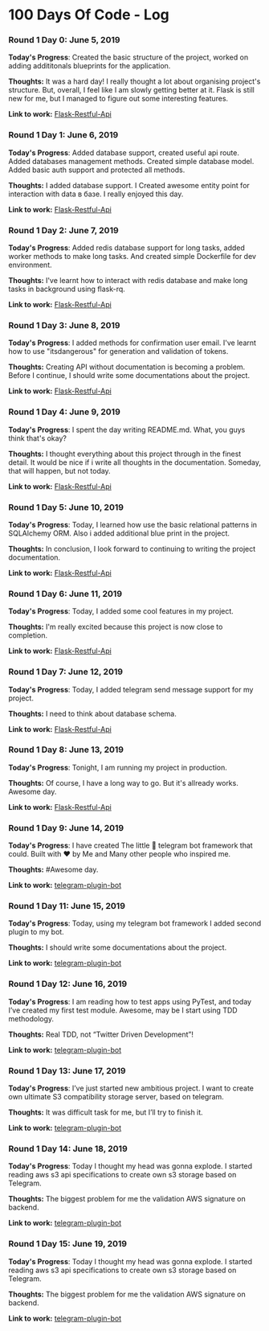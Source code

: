 # 100 Days Of Code - Log

### Round 1 Day 0: June 5, 2019

**Today's Progress**: Created the basic structure of the project, worked on adding addititonals blueprints for the application.

**Thoughts:** It was a hard day!  I really thought a lot about organising project's structure. But, overall, I feel like I am slowly getting better at it. Flask is still new for me, but I managed to figure out some interesting features.

**Link to work:** [Flask-Restful-Api](https://github.com/trssoff/flask-restful-api)

### Round 1 Day 1: June 6, 2019

**Today's Progress**: Added database support, created useful api route. Added databases management methods. Created simple database model. Added basic auth support and protected all methods.

**Thoughts:** I added database support. I Created awesome entity point for interaction with data в базе. I really enjoyed this day.

**Link to work:** [Flask-Restful-Api](https://github.com/trssoff/flask-restful-api)

### Round 1 Day 2: June 7, 2019

**Today's Progress**: Added redis database support for long tasks, added worker methods to make long tasks. And created simple Dockerfile for dev environment.

**Thoughts:** I've learnt how to interact with redis database and make  long tasks in background using flask-rq.

**Link to work:** [Flask-Restful-Api](https://github.com/trssoff/flask-restful-api)

### Round 1 Day 3: June 8, 2019

**Today's Progress**: I added methods for confirmation user email. I've learnt how to use "itsdangerous" for generation and validation of tokens.  

**Thoughts:** Creating API without documentation is becoming a problem. Before I continue, I should write some documentations about the project. 

**Link to work:** [Flask-Restful-Api](https://github.com/trssoff/flask-restful-api)

### Round 1 Day 4: June 9, 2019

**Today's Progress**: I spent the day writing README.md. What, you guys think that's okay?  

**Thoughts:** I thought everything about this project through in the finest detail. It would be nice if i write all thoughts in the documentation. Someday, that will happen, but not today. 

**Link to work:** [Flask-Restful-Api](https://github.com/trssoff/flask-restful-api)

### Round 1 Day 5: June 10, 2019

**Today's Progress**: Today, I learned how use the basic relational patterns in SQLAlchemy ORM. Also i added additional blue print in the project.  

**Thoughts:** In conclusion, I look forward to continuing to writing the project documentation.

**Link to work:** [Flask-Restful-Api](https://github.com/trssoff/flask-restful-api)

### Round 1 Day 6: June 11, 2019

**Today's Progress**: Today, I added some cool features in my project.  

**Thoughts:** I'm really excited because this project is now close to completion.

**Link to work:** [Flask-Restful-Api](https://github.com/trssoff/flask-restful-api)


### Round 1 Day 7: June 12, 2019

**Today's Progress**: Today, I added telegram send message support for my project.  

**Thoughts:** I need to think about database schema.

**Link to work:** [Flask-Restful-Api](https://github.com/trssoff/flask-restful-api)

### Round 1 Day 8: June 13, 2019

**Today's Progress**: Tonight, I am running my project in production. 

**Thoughts:** Of course, I have a long way to go. But it's allready works. Awesome day. 

**Link to work:** [Flask-Restful-Api](https://github.com/trssoff/flask-restful-api)


### Round 1 Day 9: June 14, 2019

**Today's Progress**: I have created The little 🚂 telegram bot framework that could. Built with ❤︎ by Me and Many other people who inspired me. 

**Thoughts:** #Awesome day. 

**Link to work:** [telegram-plugin-bot](https://github.com/trssoff/telegram-plugin-bot)

### Round 1 Day 11: June 15, 2019

**Today's Progress**: Today, using my telegram bot framework I added second plugin to my bot. 

**Thoughts:** I should write some documentations about the project. 

**Link to work:** [telegram-plugin-bot](https://github.com/trssoff/telegram-plugin-bot)


### Round 1 Day 12: June 16, 2019

**Today's Progress**: I am reading how to test apps using PyTest, and today I’ve created my first test module. Awesome, may be I start using TDD methodology. 

**Thoughts:** Real TDD, not “Twitter Driven Development”!

**Link to work:** [telegram-plugin-bot](https://github.com/trssoff/telegram-plugin-bot)

### Round 1 Day 13: June 17, 2019

**Today's Progress**: I’ve just started new ambitious project. I want to create own ultimate S3 compatibility storage server, based on telegram. 

**Thoughts:** It was difficult task for me, but I’ll try to finish it.

**Link to work:** [telegram-plugin-bot](https://github.com/trssoff/tg-s3)

### Round 1 Day 14: June 18, 2019

**Today's Progress**: Today I thought my head was gonna explode. I started reading aws s3 api specifications to create own s3 storage based on Telegram.

**Thoughts:** The biggest problem for me the validation AWS signature on backend.

**Link to work:** [telegram-plugin-bot](https://github.com/trssoff/tg-s3)

### Round 1 Day 15: June 19, 2019

**Today's Progress**: Today I thought my head was gonna explode. I started reading aws s3 api specifications to create own s3 storage based on Telegram.

**Thoughts:** The biggest problem for me the validation AWS signature on backend.

**Link to work:** [telegram-plugin-bot](https://github.com/trssoff/tg-s3)


